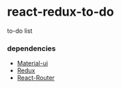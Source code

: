 # react-redux-to-do
to-do list

### dependencies

* [Material-ui](https://material-ui.com/) 
* [Redux](https://redux.js.org/introduction/getting-started)
* [React-Router](https://reactrouter.com/web/guides/quick-start)